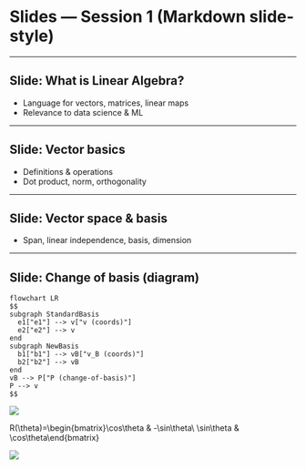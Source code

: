 <!-- Math rendered using GitHub Markdown: use ![](https://render.githubusercontent.com/render/math?math=...) and 

![](https://render.githubusercontent.com/render/math?math=...)

 -->


# Slides — Session 1 (Markdown slide-style)

---  
## Slide: What is Linear Algebra?
- Language for vectors, matrices, linear maps
- Relevance to data science & ML

---  
## Slide: Vector basics
- Definitions & operations
- Dot product, norm, orthogonality

---  
## Slide: Vector space & basis
- Span, linear independence, basis, dimension

---  
## Slide: Change of basis (diagram)

```
flowchart LR
$$
subgraph StandardBasis
  e1["e1"] --> v["v (coords)"]
  e2["e2"] --> v
end
subgraph NewBasis
  b1["b1"] --> vB["v_B (coords)"]
  b2["b2"] --> vB
end
vB --> P["P (change-of-basis)"]
P --> v
$$

```




![](https://render.githubusercontent.com/render/math?math=---++%0A%23%23+Slide%3A+Matrix+types+%26+examples%0A-+Identity%2C+diagonal%2C+symmetric%2C+orthogonal%0A-+Example%3A+rotation+matrix+in+2D)


R(\theta)=\begin{bmatrix}\cos\theta & -\sin\theta\\ \sin\theta & \cos\theta\end{bmatrix}


![](https://render.githubusercontent.com/render/math?math=---++%0A%23%23+Slide%3A+Projection+%26+least+squares+%28formula%29%0A-+Projection+matrix+%24P+%3D+A%28A%5ET+A%29%5E%7B-1%7D+A%5ET%24%0A-+Least+squares+solution+%24%5Chat+x+%3D+%28A%5ET+A%29%5E%7B-1%7D+A%5ET+b%24%0A%0A---++%0A%23%23+Slide%3A+Applications%0A-+PCA%2C+linear+regression%2C+image+transforms%2C+embeddings%0A%0A---++%0A%23%23+Slide%3A+References+%26+next+session%0A-+Strang+ch.1%E2%80%932%2C+numpy+docs)



